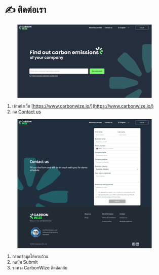 # ✍️ ติดต่อเรา

<figure><img src="../.gitbook/assets/image (1).png" alt=""><figcaption></figcaption></figure>

1. เข้าหน้าเว็บ [https://www.carbonwize.io/](https://www.carbonwize.io/)
2. กด [Contact us](https://www.carbonwize.io/contact-us)

<figure><img src="../.gitbook/assets/image (2).png" alt=""><figcaption></figcaption></figure>

1. กรอกข้อมูลให้ครบถ้วน
2. กดปุ่ม Submit
3. รอทาง CarbonWize ติดต่อกลับ
